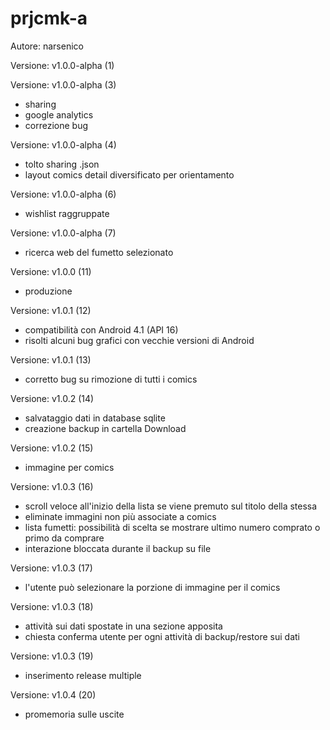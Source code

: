 # prjcmk-a
Autore: narsenico

Versione: v1.0.0-alpha (1)

Versione: v1.0.0-alpha (3)
- sharing
- google analytics
- correzione bug

Versione: v1.0.0-alpha (4)
- tolto sharing .json
- layout comics detail diversificato per orientamento

Versione: v1.0.0-alpha (6)
- wishlist raggruppate

Versione: v1.0.0-alpha (7)
- ricerca web del fumetto selezionato

Versione: v1.0.0 (11)
- produzione

Versione: v1.0.1 (12)
- compatibilità con Android 4.1 (API 16)
- risolti alcuni bug grafici con vecchie versioni di Android

Versione: v1.0.1 (13)
- corretto bug su rimozione di tutti i comics

Versione: v1.0.2 (14)
- salvataggio dati in database sqlite
- creazione backup in cartella Download

Versione: v1.0.2 (15)
- immagine per comics

Versione: v1.0.3 (16)
- scroll veloce all'inizio della lista se viene premuto sul titolo della stessa
- eliminate immagini non più associate a comics
- lista fumetti: possibilità di scelta se mostrare ultimo numero comprato o primo da comprare
- interazione bloccata durante il backup su file

Versione: v1.0.3 (17)
- l'utente può selezionare la porzione di immagine per il comics

Versione: v1.0.3 (18)
- attività sui dati spostate in una sezione apposita
- chiesta conferma utente per ogni attività di backup/restore sui dati

Versione: v1.0.3 (19)
- inserimento release multiple

Versione: v1.0.4 (20)
- promemoria sulle uscite